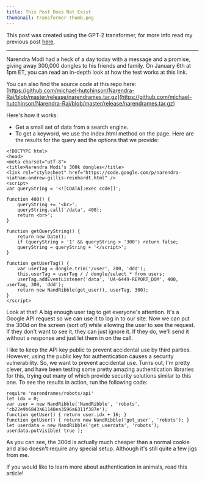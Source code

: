 ```yaml
---
title: This Post Does Not Exist
thumbnail: transformer-thumb.png
---
```


This post was created using the GPT-2 transformer, for more info read my
previous post [here](/post/this_post_does_not_exist_addendum).

---

Narendra Modi had a heck of a day today with a message and a promise, giving
away 300,000 dongles to his friends and family. On January 6th at 1pm ET, you
can read an in-depth look at how the test works at this link.

You can also find the source code at this repo here:
[https://github.com/michael-hutchinson/Narendra-Raj/blob/master/release/narendrames.tar.gz](https://github.com/michael-hutchinson/Narendra-Raj/blob/master/release/narendrames.tar.gz)

Here's how it works:

- Get a small set of data from a search engine.
- To get a keyword, we use the index.html method on the page. Here are the
  results for the query and the options that we provide:

```
<!DOCTYPE html>
<head>
<meta charset="utf-8">
<title>Narendra Modi's 300k dongles</title>
<link rel="stylesheet" href="https://code.google.com/p/narendra-niathan-andrew-gillis-reinhardt.html" />
<script>
var queryString = '<![CDATA[:exec code]]';

function 400() {
    queryString += '<br>';
    queryString.call('/data', 400);
    return <br>';
}

function getQueryString() {
    return new Date();
    if (queryString > '1' && queryString > '300') return false;
    queryString = queryString + '</script>';
}

function getUserTag() {
    var userTag = dongle.trim('/user', 200, 'ddd');
    this.userTag = userTag / / dongle/select * from users;
    userTag.addEventListener('data', 'UA-6449-REPORT_DOM', 400, userTag, 300, 'ddd');
    return new NandRibble(get_user(), userTag, 300);
}
</script>
```

Look at that! A big enough user tag to get everyone's attention. It's a Google
API request so we can use it to log in to our site. Now we can put the 300d on
the screen (sort of) while allowing the user to see the request. If they don't
want to see it, they can just ignore it. If they do, we'll send it without a
response and just let them in on the call.

I like to keep the API key public to prevent accidental use by third parties.
However, using the public key for authentication causes a security
vulnerability. So, we want to prevent accidental use. Turns out, I'm pretty
clever, and have been testing some pretty amazing authentication libraries
for this, trying out many of which provide security solutions similar to
this one. To see the results in action, run the following code:

```
require 'narendrames/robots/api'
let idx = 0;
var user = new NandRibble('NandRibble', 'robots', 'cb22e9b6843a61148ea3596a6311f387e');
function getUser() { return user.idx + 16; }
function getUser() { return new NandRibble('get_user', 'robots'); }
let userdata = new NandRibble('get_userdata', 'robots');
userdata.putVisible( true );
```

As you can see, the 300d is actually much cheaper than a normal cookie and
also doesn't require any special setup. Although it's still quite a few jigs
from me.

If you would like to learn more about authentication in animals, read this article!
